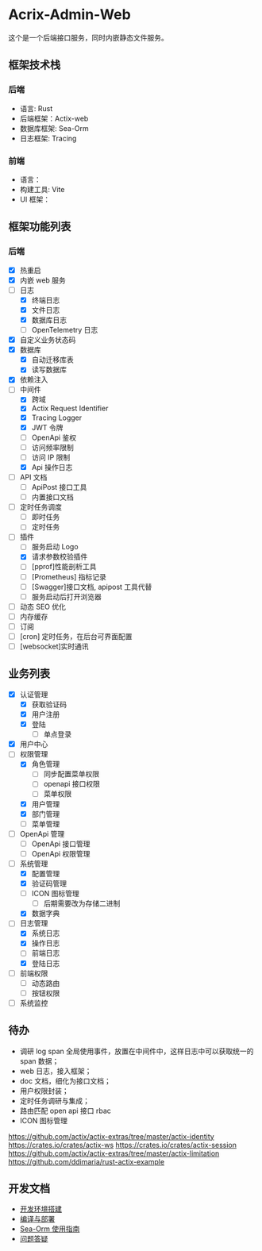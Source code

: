 # Acrix-Admin-Web

这个是一个后端接口服务，同时内嵌静态文件服务。

## 框架技术栈

### 后端

- 语言: Rust
- 后端框架：Actix-web
- 数据库框架: Sea-Orm
- 日志框架: Tracing

### 前端

- 语言：
- 构建工具: Vite
- UI 框架：

## 框架功能列表

### 后端

- [x] 热重启
- [x] 内嵌 web 服务
- [ ] 日志
  - [x] 终端日志
  - [x] 文件日志
  - [x] 数据库日志
  - [ ] OpenTelemetry 日志
- [x] 自定义业务状态码
- [x] 数据库
  - [x] 自动迁移库表
  - [x] 读写数据库
- [x] 依赖注入
- [ ] 中间件
  - [x] 跨域
  - [x] Actix Request Identifier
  - [x] Tracing Logger
  - [x] JWT 令牌
  - [ ] OpenApi 鉴权
  - [ ] 访问频率限制
  - [ ] 访问 IP 限制
  - [x] Api 操作日志
- [ ] API 文档
  - [ ] ApiPost 接口工具
  - [ ] 内置接口文档
- [ ] 定时任务调度
  - [ ] 即时任务
  - [ ] 定时任务
- [ ] 插件
  - [ ] 服务启动 Logo
  - [x] 请求参数校验插件
  - [ ] [pprof]性能剖析工具
  - [ ] [Prometheus] 指标记录
  - [ ] [Swagger]接口文档, apipost 工具代替
  - [ ] 服务启动后打开浏览器
- [ ] 动态 SEO 优化
- [ ] 内存缓存
- [ ] 订阅
- [ ] [cron] 定时任务，在后台可界面配置
- [ ] [websocket]实时通讯

## 业务列表

- [x] 认证管理
  - [x] 获取验证码
  - [x] 用户注册
  - [x] 登陆
    - [ ] 单点登录
- [x] 用户中心
- [ ] 权限管理
  - [x] 角色管理
    - [ ] 同步配置菜单权限
    - [ ] openapi 接口权限
    - [ ] 菜单权限
  - [x] 用户管理
  - [x] 部门管理
  - [ ] 菜单管理
- [ ] OpenApi 管理
  - [ ] OpenApi 接口管理
  - [ ] OpenApi 权限管理
- [ ] 系统管理
  - [x] 配置管理
  - [x] 验证码管理
  - [ ] ICON 图标管理
    - [ ] 后期需要改为存储二进制
  - [x] 数据字典
- [ ] 日志管理
  - [x] 系统日志
  - [x] 操作日志
  - [ ] 前端日志
  - [x] 登陆日志
- [ ] 前端权限
  - [ ] 动态路由
  - [ ] 按钮权限
- [ ] 系统监控

## 待办

- 调研 log span 全局使用事件，放置在中间件中，这样日志中可以获取统一的 span 数据；
- web 日志，接入框架；
- doc 文档，细化为接口文档；
- 用户权限封装；
- 定时任务调研与集成；
- 路由匹配 open api 接口 rbac
- ICON 图标管理

https://github.com/actix/actix-extras/tree/master/actix-identity
https://crates.io/crates/actix-ws
https://crates.io/crates/actix-session
https://github.com/actix/actix-extras/tree/master/actix-limitation
https://github.com/ddimaria/rust-actix-example

## 开发文档

- [开发环境搭建](./docs/开发环境搭建.md)
- [编译与部署](./docs/编译与部署.md)
- [Sea-Orm 使用指南](./docs/Sea-Orm使用指南.md)
- [问题答疑](./docs/Q&A.md)
